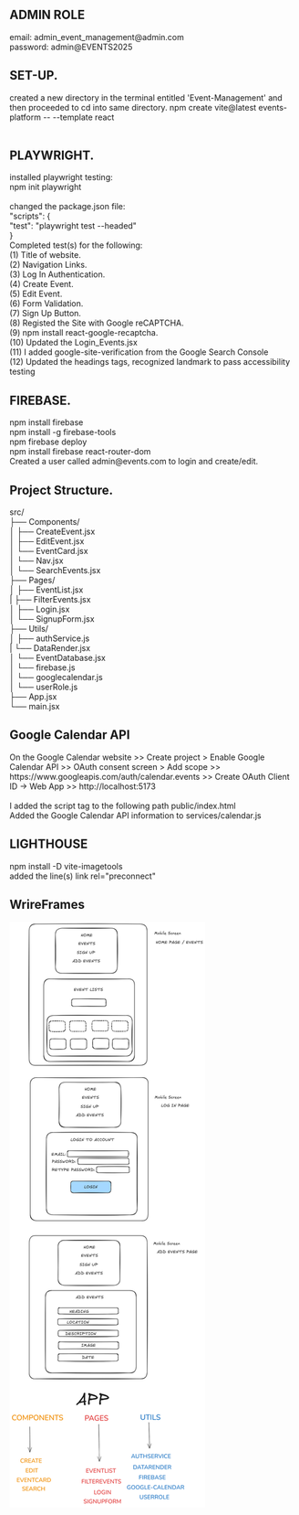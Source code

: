 <h2>ADMIN ROLE</h2>
email: admin_event_management@admin.com<br/>
password: admin@EVENTS2025
<h2>SET-UP.</h2>
created a new directory in the terminal entitled 'Event-Management' and then proceeded to cd into same directory.
npm create vite@latest events-platform -- --template react
</br></br>
<h2>PLAYWRIGHT.</h2>
installed playwright testing:<br/>
npm init playwright<br/>
<br/>
changed the package.json file:<br/>
"scripts": {<br/>
    "test": "playwright test --headed"<br/>
}<br/>
Completed test(s) for the following:<br/>
(1) Title of website.<br/>
(2) Navigation Links.<br/>
(3) Log In Authentication.<br/>
(4) Create Event.<br/>
(5) Edit Event.<br/>
(6) Form Validation.</br>
(7) Sign Up Button.</br>
(8) Registed the Site with Google reCAPTCHA.</br>
(9) npm install react-google-recaptcha. </br>
(10) Updated the Login_Events.jsx </br>
(11) I added google-site-verification from the Google Search Console </br>
(12) Updated the headings tags, recognized landmark to pass accessibility testing </br>

<h2>FIREBASE.</h2>
npm install firebase<br/>
npm install -g firebase-tools<br/>
npm firebase deploy<br/>
npm install firebase react-router-dom<br/>
Created a user called admin@events.com to login and create/edit.

<h2>Project Structure.</h2>
src/<br/>
├── Components/<br/>
│ ├── CreateEvent.jsx<br/>
│ ├── EditEvent.jsx<br/>
│ └── EventCard.jsx<br/>
│ └── Nav.jsx<br/>
│ └── SearchEvents.jsx<br/>
├── Pages/<br/>
│ ├── EventList.jsx<br/>
| ├── FilterEvents.jsx<br/>
│ ├── Login.jsx<br/>
│ └── SignupForm.jsx<br/>
├── Utils/<br/>
│ ├── authService.js<br/>
| └── DataRender.jsx<br/>
│ └── EventDatabase.jsx<br/>
│ └── firebase.js<br/>
│ └── googlecalendar.js<br/>
│ └── userRole.js<br/>
├── App.jsx<br/>
└── main.jsx<br/>

<h2>Google Calendar API</h2>
On the Google Calendar website >> Create project > Enable Google Calendar API >> OAuth consent screen > Add scope >> https://www.googleapis.com/auth/calendar.events >> Create OAuth Client ID → Web App >> http://localhost:5173
<br/><br/>
I added the script tag to the following path public/index.html <script async defer src="https://apis.google.com/js/api.js"></script><br/>
Added the Google Calendar API information to services/calendar.js

<h2>LIGHTHOUSE</h2>
npm install -D vite-imagetools</br>
added the line(s) link rel="preconnect"</br>

<h2>WrireFrames</h2>

![Wireframe Image](./src/assets/wireframes_events.png)